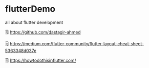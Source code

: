 # flutterDemo
all about flutter development 

🗒️ https://github.com/dastagir-ahmed

🗒️ https://medium.com/flutter-community/flutter-layout-cheat-sheet-5363348d037e

🗒️ https://howtodothisinflutter.com/
